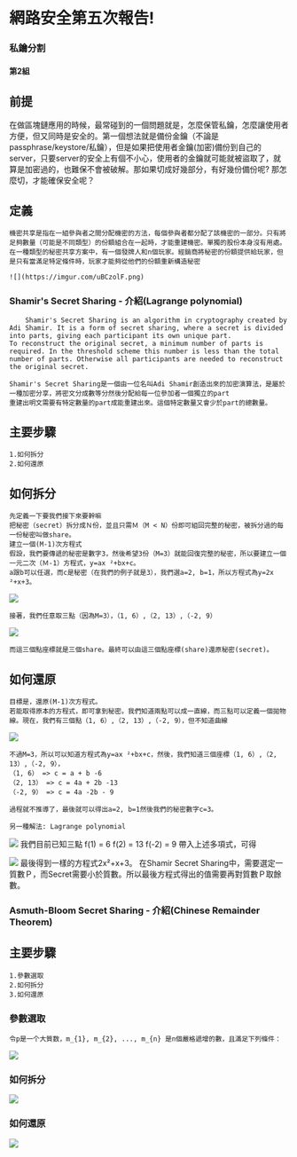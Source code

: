 網路安全第五次報告!
===
### 私鑰分割
#### 第2組 

## 前提

在做區塊鏈應用的時候，最常碰到的一個問題就是，怎麼保管私鑰，怎麼讓使用者方便，但又同時是安全的。第一個想法就是備份金鑰（不論是passphrase/keystore/私鑰），但是如果把使用者金鑰(加密)備份到自己的server，只要server的安全上有個不小心，使用者的金鑰就可能就被盜取了，就算是加密過的，也難保不會被破解。那如果切成好幾部分，有好幾份備份呢? 那怎麼切，才能確保安全呢？

## 定義
	機密共享是指在一組參與者之間分配機密的方法，每個參與者都分配了該機密的一部分。只有將足夠數量（可能是不同類型）的份額組合在一起時，才能重建機密。單獨的股份本身沒有用處。在一種類型的秘密共享方案中，有一個發牌人和n個玩家。經銷商將秘密的份額提供給玩家，但是只有當滿足特定條件時，玩家才能夠從他們的份額重新構造秘密

	![](https://imgur.com/uBCzolF.png)

### Shamir's Secret Sharing - 介紹(Lagrange polynomial)
		Shamir's Secret Sharing is an algorithm in cryptography created by Adi Shamir. It is a form of secret sharing, where a secret is divided into parts, giving each participant its own unique part.
	To reconstruct the original secret, a minimum number of parts is required. In the threshold scheme this number is less than the total number of parts. Otherwise all participants are needed to reconstruct the original secret.

	Shamir's Secret Sharing是一個由一位名叫Adi Shamir創造出來的加密演算法，是屬於一種加密分享，將密文分成數等分然後分配給每一位參加者一個獨立的part
	重建出明文需要有特定數量的part成能重建出來。這個特定數量又會少於part的總數量。
	

## 主要步驟

	1.如何拆分
	2.如何還原

## 如何拆分

	先定義一下要我們接下來要幹嘛
	把秘密（secret）拆分成Ｎ份，並且只需Ｍ（M < N）份即可組回完整的秘密，被拆分過的每一份秘密叫做share。
	建立一個(M-1)次方程式
	假設，我們要傳遞的秘密是數字3，然後希望3份（M=3）就能回復完整的秘密，所以要建立一個一元二次（Ｍ-1）方程式，y=ax ²+bx+c。
	a跟b可以任選，而c是秘密（在我們的例子就是3），我們選a=2, b=1，所以方程式為y=2x ²+x+3。

![](https://imgur.com/KsJuZTo.png)
      
	接著，我們任意取三點（因為M=3），（1, 6）,（2, 13）,（-2, 9）

![](https://imgur.com/WeaQaJC.png)

	而這三個點座標就是三個share。最終可以由這三個點座標(share)還原秘密(secret)。

## 如何還原

	目標是，還原(M-1)次方程式。
	若能取得原本的方程式，即可拿到秘密。我們知道兩點可以成一直線，而三點可以定義一個拋物線。現在，我們有三個點（1, 6）,（2, 13）,（-2, 9），但不知道曲線

![](https://imgur.com/nkwRfKi.png)

	不過M=3，所以可以知道方程式為y=ax ²+bx+c，然後，我們知道三個座標（1, 6）,（2, 13）,（-2, 9），
	（1, 6） => c = a + b -6
	（2, 13） => c = 4a + 2b -13
	（-2, 9） => c = 4a -2b - 9

	過程就不推導了，最後就可以得出a=2, b=1然後我們的秘密數字c=3。

	另一種解法: Lagrange polynomial

![](https://imgur.com/h5dkkbA.png)
	我們目前已知三點
	f(1) = 6
	f(2) = 13
	f(-2) = 9
	帶入上述多項式，可得

![](https://imgur.com/FfrEE6K.png)
	最後得到一樣的方程式2x²+x+3。
	在Shamir Secret Sharing中，需要選定一質數Ｐ，而Secret需要小於質數。所以最後方程式得出的值需要再對質數Ｐ取餘數。


### Asmuth-Bloom Secret Sharing - 介紹(Chinese Remainder Theorem)	

## 主要步驟

	1.參數選取
	2.如何拆分
	3.如何還原


### 參數選取
	令p是一个大質数，m_{1}, m_{2}, ..., m_{n} 是n個嚴格遞增的數，且滿足下列條件：
![](https://imgur.com/9xYr4z7.png)


### 如何拆分

![](https://imgur.com/XjfAnLI.png)
### 如何還原

![](https://imgur.com/FilORQO.png)
